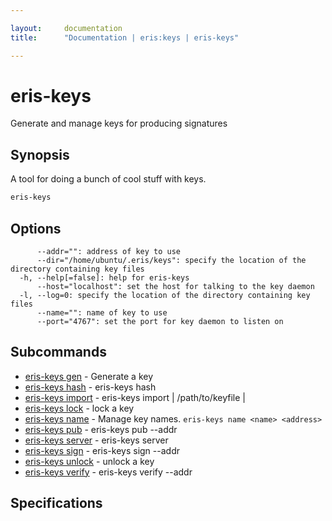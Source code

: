 ```yaml
---

layout:     documentation
title:      "Documentation | eris:keys | eris-keys"

---
```


# eris-keys

Generate and manage keys for producing signatures

## Synopsis

A tool for doing a bunch of cool stuff with keys.

```bash
eris-keys
```

## Options

```
      --addr="": address of key to use
      --dir="/home/ubuntu/.eris/keys": specify the location of the directory containing key files
  -h, --help[=false]: help for eris-keys
      --host="localhost": set the host for talking to the key daemon
  -l, --log=0: specify the location of the directory containing key files
      --name="": name of key to use
      --port="4767": set the port for key daemon to listen on
```

## Subcommands

* [eris-keys gen](https://docs.erisindustries.com/documentation/eris-keys/0.10.4/eris-keys_gen/)	 - Generate a key
* [eris-keys hash](https://docs.erisindustries.com/documentation/eris-keys/0.10.4/eris-keys_hash/)	 - eris-keys hash <some data>
* [eris-keys import](https://docs.erisindustries.com/documentation/eris-keys/0.10.4/eris-keys_import/)	 - eris-keys import <priv key> | /path/to/keyfile | <key json>
* [eris-keys lock](https://docs.erisindustries.com/documentation/eris-keys/0.10.4/eris-keys_lock/)	 - lock a key
* [eris-keys name](https://docs.erisindustries.com/documentation/eris-keys/0.10.4/eris-keys_name/)	 - Manage key names. `eris-keys name <name> <address>`
* [eris-keys pub](https://docs.erisindustries.com/documentation/eris-keys/0.10.4/eris-keys_pub/)	 - eris-keys pub --addr <addr>
* [eris-keys server](https://docs.erisindustries.com/documentation/eris-keys/0.10.4/eris-keys_server/)	 - eris-keys server
* [eris-keys sign](https://docs.erisindustries.com/documentation/eris-keys/0.10.4/eris-keys_sign/)	 - eris-keys sign --addr <address> <hash>
* [eris-keys unlock](https://docs.erisindustries.com/documentation/eris-keys/0.10.4/eris-keys_unlock/)	 - unlock a key
* [eris-keys verify](https://docs.erisindustries.com/documentation/eris-keys/0.10.4/eris-keys_verify/)	 - eris-keys verify --addr <addr> <hash> <sig>

## Specifications



